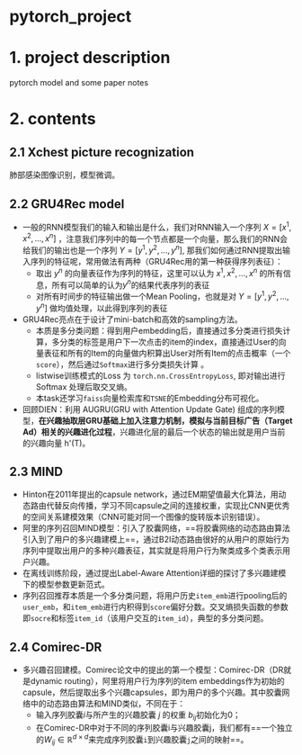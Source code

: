 # pytorch_project

# 1. project description
pytorch model and some paper notes

# 2. contents
## 2.1 Xchest picture recognization
肺部感染图像识别，模型微调。


## 2.2 GRU4Rec model
- 一般的RNN模型我们的输入和输出是什么，我们对RNN输入一个序列 $X = [x^1,x^2,...,x^n]$ ，注意我们序列中的每一个节点都是一个向量，那么我们的RNN会给我们的输出也是一个序列 $Y = [y^1,y^2,...,y^n]$, 那我们如何通过RNN提取出输入序列的特征呢，常用做法有两种（GRU4Rec用的第一种获得序列表征）：
   - 取出 $y^n$ 的向量表征作为序列的特征，这里可以认为 $x^1, x^2, \ldots, x^n$ 的所有信息，所有可以简单的认为$y^n$的结果代表序列的表征
   - 对所有时间步的特征输出做一个Mean Pooling，也就是对 $Y = [y^1,y^2,...,y^n]$ 做均值处理，以此得到序列的表征
- GRU4Rec亮点在于设计了mini-batch和高效的sampling方法。
   - 本质是多分类问题：得到用户embedding后，直接通过多分类进行损失计算，多分类的标签是用户下一次点击的item的index，直接通过User的向量表征和所有的Item的向量做内积算出User对所有Item的点击概率（一个`score`），然后通过`Softmax`进行多分类损失计算 。
   - listwise训练模式的Loss 为 `torch.nn.CrossEntropyLoss`, 即对输出进行 Softmax 处理后取交叉熵。
   - 本task还学习`faiss`向量检索库和`TSNE`的Embedding分布可视化。
- 回顾DIEN：利用 AUGRU(GRU with Attention Update Gate) 组成的序列模型，**在兴趣抽取层GRU基础上加入注意力机制，模拟与当前目标广告（Target Ad）相关的兴趣进化过程**，兴趣进化层的最后一个状态的输出就是用户当前的兴趣向量 h'(T)。 


## 2.3 MIND
- Hinton在2011年提出的capsule network，通过EM期望值最大化算法，用动态路由代替反向传播，学习不同capsule之间的连接权重，实现比CNN更优秀的空间关系建模效果（CNN可能对同一个图像的旋转版本识别错误）。
- 阿里的序列召回MIND模型：引入了胶囊网络，==将胶囊网络的动态路由算法引入到了用户的多兴趣建模上==，通过B2I动态路由很好的从用户的原始行为序列中提取出用户的多种兴趣表征，其实就是将用户行为聚类成多个类表示用户兴趣。
- 在离线训练阶段，通过提出Label-Aware Attention详细的探讨了多兴趣建模下的模型参数更新范式。
- 序列召回推荐本质是一个多分类问题，将用户历史`item_emb`进行pooling后的`user_emb`，和`item_emb`进行内积得到`score`偏好分数。交叉熵损失函数的参数即`socre`和标签`item_id`（该用户交互的`item_id`），典型的多分类问题。

## 2.4 Comirec-DR
- 多兴趣召回建模。Comirec论文中的提出的第一个模型：Comirec-DR（DR就是dynamic routing），阿里将用户行为序列的item embeddings作为初始的capsule，然后提取出多个兴趣capsules，即为用户的多个兴趣。其中胶囊网络中的动态路由算法和MIND类似，不同在于：
   - 输入序列胶囊$i$与所产生的兴趣胶囊 $j$ 的权重 $b_{i j}$初始化为0；
   - 在Comirec-DR中对于不同的序列胶囊i与兴趣胶囊j，我们都有==一个独立的$W_{i j} \in \mathbb{R}^{d \times d}$来完成序列胶囊`i`到兴趣胶囊`j`之间的映射==。
